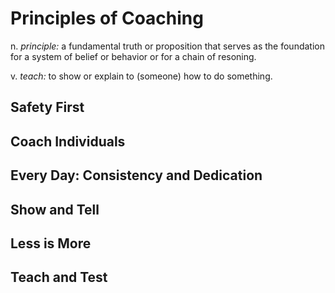 # Principles of Coaching

n. *principle:* a fundamental truth or proposition that serves as the foundation
for a system of belief or behavior or for a chain of resoning.

v. *teach:* to show or explain to (someone) how to do something.

## Safety First

## Coach Individuals

## Every Day: Consistency and Dedication

## Show and Tell

## Less is More

## Teach and Test
